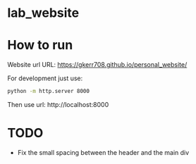# lab_website

# How to run 

Website url URL: https://gkerr708.github.io/personal_website/

For development just use:

```Bash
python -m http.server 8000
```

Then use url: http://localhost:8000

# TODO
- Fix the small spacing between the header and the main div

